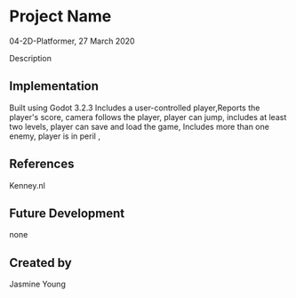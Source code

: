 # Project Name 

04-2D-Platformer, 27 March 2020

Description
 
 ## Implementation
Built using Godot 3.2.3
Includes a user-controlled player,Reports the player's score,  camera follows the player,  player can jump, includes at least two levels, player can save and load the game, Includes more than one enemy, player is in peril
 ,
## References 
Kenney.nl

## Future Development 
none

## Created by 
Jasmine Young
